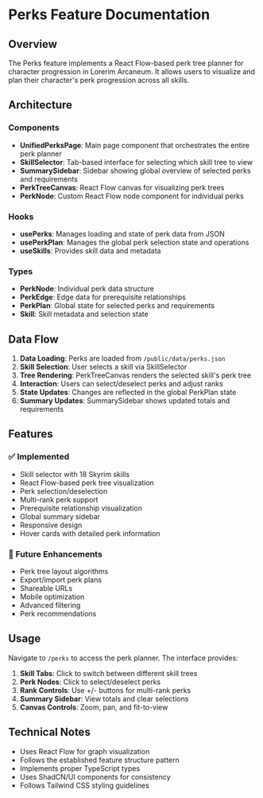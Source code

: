 # Perks Feature Documentation

## Overview

The Perks feature implements a React Flow-based perk tree planner for character progression in Lorerim Arcaneum. It allows users to visualize and plan their character's perk progression across all skills.

## Architecture

### Components

- **UnifiedPerksPage**: Main page component that orchestrates the entire perk planner
- **SkillSelector**: Tab-based interface for selecting which skill tree to view
- **SummarySidebar**: Sidebar showing global overview of selected perks and requirements
- **PerkTreeCanvas**: React Flow canvas for visualizing perk trees
- **PerkNode**: Custom React Flow node component for individual perks

### Hooks

- **usePerks**: Manages loading and state of perk data from JSON
- **usePerkPlan**: Manages the global perk selection state and operations
- **useSkills**: Provides skill data and metadata

### Types

- **PerkNode**: Individual perk data structure
- **PerkEdge**: Edge data for prerequisite relationships
- **PerkPlan**: Global state for selected perks and requirements
- **Skill**: Skill metadata and selection state

## Data Flow

1. **Data Loading**: Perks are loaded from `/public/data/perks.json`
2. **Skill Selection**: User selects a skill via SkillSelector
3. **Tree Rendering**: PerkTreeCanvas renders the selected skill's perk tree
4. **Interaction**: Users can select/deselect perks and adjust ranks
5. **State Updates**: Changes are reflected in the global PerkPlan state
6. **Summary Updates**: SummarySidebar shows updated totals and requirements

## Features

### ✅ Implemented

- Skill selector with 18 Skyrim skills
- React Flow-based perk tree visualization
- Perk selection/deselection
- Multi-rank perk support
- Prerequisite relationship visualization
- Global summary sidebar
- Responsive design
- Hover cards with detailed perk information

### 🚧 Future Enhancements

- Perk tree layout algorithms
- Export/import perk plans
- Shareable URLs
- Mobile optimization
- Advanced filtering
- Perk recommendations

## Usage

Navigate to `/perks` to access the perk planner. The interface provides:

1. **Skill Tabs**: Click to switch between different skill trees
2. **Perk Nodes**: Click to select/deselect perks
3. **Rank Controls**: Use +/- buttons for multi-rank perks
4. **Summary Sidebar**: View totals and clear selections
5. **Canvas Controls**: Zoom, pan, and fit-to-view

## Technical Notes

- Uses React Flow for graph visualization
- Follows the established feature structure pattern
- Implements proper TypeScript types
- Uses ShadCN/UI components for consistency
- Follows Tailwind CSS styling guidelines
